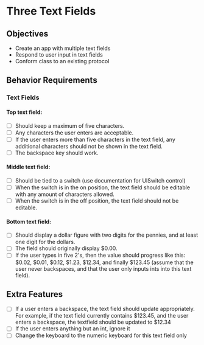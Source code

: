 # Three Text Fields

## Objectives

- Create an app with multiple text fields
- Respond to user input in text fields
- Conform class to an existing protocol

## Behavior Requirements
### Text Fields
#### Top text field:
- [ ] Should keep a maximum of five characters.
- [ ] Any characters the user enters are acceptable.
- [ ] If the user enters more than five characters in the text field, any additional characters should not be shown in the text field. 
- [ ] The backspace key should work.

#### Middle text field:
- [ ] Should be tied to a switch (use documentation for UISwitch control)
- [ ] When the switch is in the on position, the text field should be editable with any amount of characters allowed.
- [ ] When the switch is in the off position, the text field should not be editable.

#### Bottom text field:
- [ ] Should display a dollar figure with two digits for the pennies, and at least one digit for the dollars.
- [ ] The field should originally display $0.00. 
- [ ] If the user types in five 2's, then the value should progress like this: $0.02, $0.01, $0.12, $1.23, $12.34, and finally $123.45 (assume that the user never backspaces, and that the user only inputs ints into this text field).

## Extra Features
- [ ] If a user enters a backspace, the text field should update appropriately. For example, if the text field currently contains $123.45, and the user enters a backspace, the textfield should be updated to $12.34
- [ ] If the user enters anything but an int, ignore it
- [ ] Change the keyboard to the numeric keyboard for this text field only